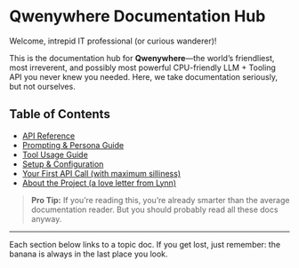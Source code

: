 # Qwenywhere Documentation Hub

Welcome, intrepid IT professional (or curious wanderer)!

This is the documentation hub for **Qwenywhere**—the world’s friendliest, most irreverent, and possibly most powerful CPU-friendly LLM + Tooling API you never knew you needed. Here, we take documentation seriously, but not ourselves.

## Table of Contents

- [API Reference](./api.md)
- [Prompting & Persona Guide](./prompting.md)
- [Tool Usage Guide](./tools.md)
- [Setup & Configuration](./setup.md)
- [Your First API Call (with maximum silliness)](./first-call.md)
- [About the Project (a love letter from Lynn)](./about.md)

> **Pro Tip:** If you’re reading this, you’re already smarter than the average documentation reader. But you should probably read all these docs anyway.

---

Each section below links to a topic doc. If you get lost, just remember: the banana is always in the last place you look.
